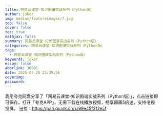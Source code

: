 ```yaml
---
title: 网易云课堂-知识图谱实战系列（Python版）
author: joker
img: medias/featureimages/7.jpg
top: false
cover: false
toc: true
mathjax: false
summary: 网易云课堂-知识图谱实战系列（Python版）
categories: 网易云课堂-知识图谱实战系列（Python版）
tags:
  - 网易云课堂-知识图谱实战系列（Python版）
keywords: joker
essay: false
abbrlink: 30601
date: 2025-04-20 23:39:56
coverImg:
password:
---
```


我用夸克网盘分享了「网易云课堂-知识图谱实战系列（Python版）」，点击链接即可保存。打开「夸克APP」，无需下载在线播放视频，畅享原画5倍速，支持电视投屏。
链接：https://pan.quark.cn/s/99e45f2f2e5f
